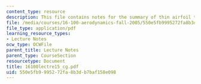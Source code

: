 ```yaml
---
content_type: resource
description: This file contains notes for the summary of thin airfoil theory.
file: /media/courses/16-100-aerodynamics-fall-2005/550e5fb9995272fa8b3db7baf158e098_16100lectre15_cg.pdf
file_type: application/pdf
learning_resource_types:
- Lecture Notes
ocw_type: OCWFile
parent_title: Lecture Notes
parent_type: CourseSection
resourcetype: Document
title: 16100lectre15_cg.pdf
uid: 550e5fb9-9952-72fa-8b3d-b7baf158e098
---
```

